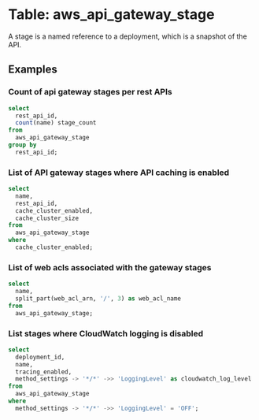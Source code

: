 # Table: aws_api_gateway_stage

A stage is a named reference to a deployment, which is a snapshot of the API.

## Examples

### Count of api gateway stages per rest APIs

```sql
select
  rest_api_id,
  count(name) stage_count
from
  aws_api_gateway_stage
group by
  rest_api_id;
```


### List of API gateway stages where API caching is enabled

```sql
select
  name,
  rest_api_id,
  cache_cluster_enabled,
  cache_cluster_size
from
  aws_api_gateway_stage
where
  cache_cluster_enabled;
```


### List of web acls associated with the gateway stages

```sql
select
  name,
  split_part(web_acl_arn, '/', 3) as web_acl_name
from
  aws_api_gateway_stage;
```


### List stages where CloudWatch logging is disabled

```sql
select
  deployment_id,
  name,
  tracing_enabled,
  method_settings -> '*/*' ->> 'LoggingLevel' as cloudwatch_log_level
from
  aws_api_gateway_stage
where
  method_settings -> '*/*' ->> 'LoggingLevel' = 'OFF';
```
